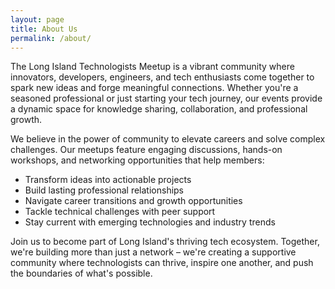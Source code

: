 ```yaml
---
layout: page
title: About Us
permalink: /about/
---
```


The Long Island Technologists Meetup is a vibrant community where innovators, developers, engineers, and tech enthusiasts come together to spark new ideas and forge meaningful connections. Whether you're a seasoned professional or just starting your tech journey, our events provide a dynamic space for knowledge sharing, collaboration, and professional growth.

We believe in the power of community to elevate careers and solve complex challenges. Our meetups feature engaging discussions, hands-on workshops, and networking opportunities that help members:

- Transform ideas into actionable projects
- Build lasting professional relationships
- Navigate career transitions and growth opportunities
- Tackle technical challenges with peer support
- Stay current with emerging technologies and industry trends

Join us to become part of Long Island's thriving tech ecosystem. Together, we're building more than just a network – we're creating a supportive community where technologists can thrive, inspire one another, and push the boundaries of what's possible.
